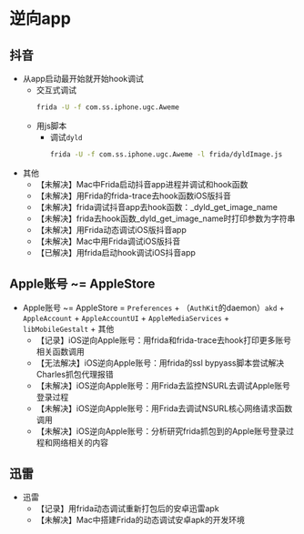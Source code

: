 # 逆向app

## 抖音

* 从app启动最开始就开始hook调试
  * 交互式调试
    ```bash
    frida -U -f com.ss.iphone.ugc.Aweme
    ```
  * 用js脚本
    * 调试`dyld`
      ```bash
      frida -U -f com.ss.iphone.ugc.Aweme -l frida/dyldImage.js
      ```
* 其他
  * 【未解决】Mac中Frida启动抖音app进程并调试和hook函数
  * 【未解决】用Frida的frida-trace去hook函数iOS版抖音
  * 【未解决】frida调试抖音app去hook函数：_dyld_get_image_name
  * 【未解决】frida去hook函数_dyld_get_image_name时打印参数为字符串
  * 【未解决】用Frida动态调试iOS版抖音app
  * 【未解决】Mac中用Frida调试iOS版抖音
  * 【已解决】用frida启动hook调试iOS抖音app

## Apple账号 ~= AppleStore

* Apple账号 ~= AppleStore = `Preferences` + （`AuthKit`的daemon）`akd` + `AppleAccount` + `AppleAccountUI` + `AppleMediaServices` + `libMobileGestalt` + 其他
  * 【记录】iOS逆向Apple账号：用frida和frida-trace去hook打印更多账号相关函数调用
  * 【无法解决】iOS逆向Apple账号：用frida的ssl bypyass脚本尝试解决Charles抓包代理报错
  * 【未解决】iOS逆向Apple账号：用Frida去监控NSURL去调试Apple账号登录过程
  * 【未解决】iOS逆向Apple账号：用Frida去调试NSURL核心网络请求函数调用
  * 【未解决】iOS逆向Apple账号：分析研究frida抓包到的Apple账号登录过程和网络相关的内容

## 迅雷

* 迅雷
  * 【记录】用frida动态调试重新打包后的安卓迅雷apk
  * 【未解决】Mac中搭建Frida的动态调试安卓apk的开发环境
